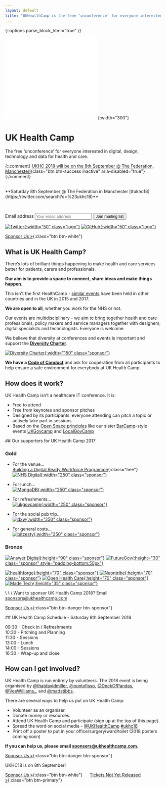 ```yaml
---
layout: default
title: "UKHealthCamp is the free ‘unconference’ for everyone interested in digital, design and data for health and care"
---
```

{::options parse_block_html="true" /}

<div class="jumbotron">

![UKHealthCamp Logo](images/ukhealthcamp_logo.png){:width="300"}

# UK Health Camp
The free ‘unconference’ for everyone interested in digital, design, technology and data for health and care.

{::comment}
[UKHC 2018 will be on the 8th September @ The Federation, Manchester!](https://ti.to/ukhealthcamp/2017){class="btn btn-success inactive" aria-disabled="true"}
{:/comment}

<br>
**Saturday 8th September @ The Federation in Manchester
[#ukhc18](https://twitter.com/search?q=%23ukhc18)**

<br><!-- [Tickets SOLD OUT](https://ti.to/ukhealthcamp/2017) -->

<form action="//ukhealthcamp.us11.list-manage.com/subscribe/post?u=d6e1cdf0510d674a480518c55&amp;id=359b65b939" method="post">
<label class="sr-only" for="mce-EMAIL">Email address</label>
<input type="email" name="EMAIL" id="mce-EMAIL" placeholder="Your email address">
<button type="submit" class="btn btn-info" name="subscribe" id="mc-embedded-subscribe">Join mailing list</button>
</form>

[![Twitter](images/twitter_logo.png){:width="50" class="logo"}](https://twitter.com/UKHealthCamp)
[![GitHub](images/github_logo.png){:width="50" class="logo"}](https://github.com/UKHealthCamp)

</div>

<div class="section cta">

[Sponsor Us &raquo;][1]{:class="btn btn-white"} 

[1]: https://paper.dropbox.com/doc/UKHealthCamp-sponsorship-VwrXp3lWzdGRqQo1PGf13
[2]: https://ti.to/ukhealthcamp/2018

<!--
&nbsp;&nbsp;&nbsp;&nbsp; [Sign Up &raquo;][2]{:class="btn btn-primary"}
-->

</div>


<div class="section">

## What is UK Health Camp?
There’s lots of brilliant things happening to make health and care services better for patients, carers and professionals.

**Our aim is to provide a space to connect, share ideas and make things happen.**

This isn't the first HealthCamp - [similar events](https://en.wikipedia.org/wiki/HealthCamp) have been held in other countries and in the UK in 2015 and 2017.

**We are open to all**, whether you work for the NHS or not.

Our events are multidisciplinary - we aim to bring together health and care professionals, policy makers and service managers together with designers, digital specialists and technologists. Everyone is welcome.

We believe that diversity at conferences and events is important and support the **[Diversity Charter](https://diversitycharter.org/)**.  

[![Diversity Charter](images/diversitycharter_small.png){:width="150" class="sponsor"}](https://diversitycharter.org/)  

**We have a [Code of Conduct](/code-of-conduct)** and ask for cooperation from all participants to help ensure a safe environment for everybody at UK Health Camp.  



</div>


<div class="section blue">

## How does it work?
UK Health Camp isn’t a healthcare IT conference. It is:

- Free to attend
- Free from keynotes and sponsor pitches
- Designed by its participants: everyone attending can pitch a topic or actively take part in sessions
- Based on the [Open Space principles](https://en.wikipedia.org/wiki/Open_Space_Technology) like our sister [BarCamp](http://barcamp.org)-style events [UKGovcamp](http://www.ukgovcamp.com) and [LocalGovCamp](http://localgovdigital.info/localgovcamp/) 

</div>

<div class="section">
## Our supporters for UK Health Camp 2017

### Gold

* For the venue...  
[Building a Digital Ready Workforce Programme](https://hee.nhs.uk/our-work/developing-our-workforce/building-digital-ready-workforce){:class="hee"}  
[![NHS Digital](images/sponsors-17/gold-nhsdigital-color.png){:width="250" class="sponsor"}](https://www.digital.nhs.uk/)

* For lunch...  
[![MongoDB](images/sponsors-17/gold-mongodb-rgb.jpg){:width="250" class="sponsor"}](https://www.mongodb.com/)

* For refreshments...  
[![ukgovcamp](images/sponsors-17/bronze-ukgovcamp-color.png){:width="250" class="sponsor"}](https://www.ukgovcamp.com/)

* For the social pub trip...  
[![dxw](images/sponsors-17/gold-dxw-color.png){:width="250" class="sponsor"}](https://www.dxw.com/)  

* For general costs...  
[![bitzesty](images/sponsors-17/gold-bitzesty-black.png){:width="250" class="sponsor"}](https://bitzesty.com/)  

### Bronze

[![Answer Digital](images/sponsors-17/bronze-answerdigitalhealth.jpg){:height="90" class="sponsor"}](http://www.answerdigital.com/)
[![FutureGov](images/sponsors-17/bronze-futuregov-black.png){:height="30" class="sponsor" style="padding-bottom:50px"}](https://www.wearefuturegov.com/)

[![healthforge](images/sponsors-17/bronze-healthforge-color.jpeg){:height="70" class="sponsor"}](http://healthforge.io/)
[![Neontribe](images/sponsors-17/bronze-neontribe-black.png){:height="70" class="sponsor"}](https://www.neontribe.co.uk/)
[![Open Health Care](images/sponsors-17/bronze-openhealthcare.png){:height="70" class="sponsor"}](http://openhealthcare.org.uk/)
[![Made Tech](images/sponsors-17/made-tech-bwg-logo-small.png){:height="35" class="sponsor"}](https://www.madetech.com/)  

\\
\\
\\
Want to sponsor UK Health Camp 2018? Email [sponsors@ukhealthcamp.com](mailto:sponsors@ukhealthcamp.com)

[Sponsor Us &raquo;][1]{:class="btn btn-danger btn-sponsor"}

</div>

<div class="section orange">
## UK Health Camp Schedule - Saturday 8th September 2018

09:30 - Check in / Refreshments  
10:30 - Pitching and Planning  
11:30 - Sessions  
13:00 - Lunch  
14:00 - Sessions  
16:30 - Wrap-up and close  

</div>

<div class="section blue">

## How can I get involved?
UK Health Camp is run entirely by volunteers. The 2018 event is being organised by [@thatdavidmiller](http://twitter.com/thatdavidmiller), [@puntofisso](http://twitter.com/puntofisso), [@DeckOfPandas](http://twitter.com/deckofpandas), [@VeeWilliams_](http://twitter.com/VeeWilliams_), and [@mattstibbs](http://twitter.com/mattstibbs).

There are several ways to help us put on UK Health Camp:
- Volunteer as an organiser.
- Donate money or resources.
- Attend UK Health Camp and participate (sign up at the top of this page).
- Spread the word on social media - [@UKHealthCamp](https://twitter.com/UKHealthCamp) [#ukhc18](https://twitter.com/search?q=%23ukhc18&amp;src=typd)
- Print off a poster to put in your office/surgery/ward/toilet (2018 posters coming soon)<!--([one colour](branding/posters/poster_mono.pdf), [two colours](branding/posters/poster_twocolours.pdf)) -->

**If you can help us, please email [sponsors@ukhealthcamp.com](mailto:sponsors@ukhealthcamp.com).**

[Sponsor Us &raquo;][1]{:class="btn btn-danger btn-sponsor"}

</div>


<div class="section cta">

UKHC18 is on 8th September!

[Sponsor Us &raquo;][1]{:class="btn btn-white"}
&nbsp;&nbsp;&nbsp;&nbsp; [Tickets Not Yet Released &raquo;][2]{:class="btn btn-primary"}

</div>
